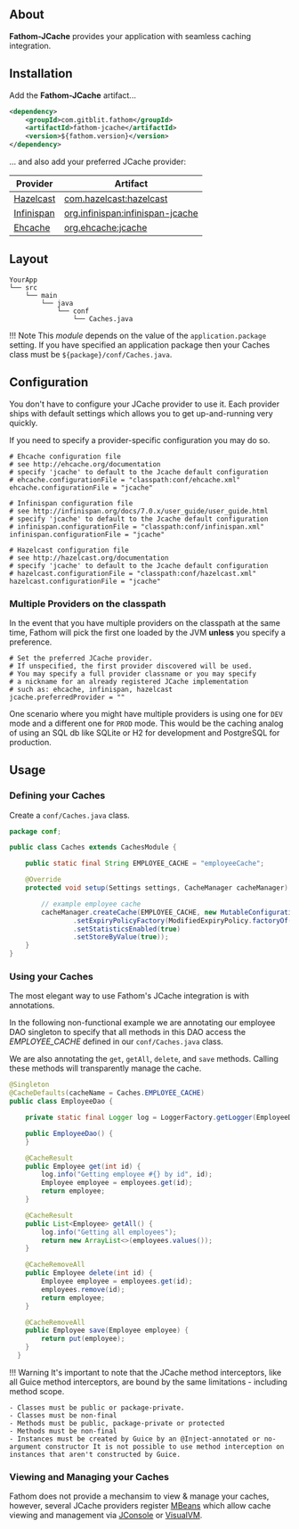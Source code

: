 ## About

**Fathom-JCache** provides your application with seamless caching integration.

## Installation

Add the **Fathom-JCache** artifact...

```xml
<dependency>
    <groupId>com.gitblit.fathom</groupId>
    <artifactId>fathom-jcache</artifactId>
    <version>${fathom.version}</version>
</dependency>
```

... and also add your preferred JCache provider:

| Provider      | Artifact                           |
|---------------|------------------------------------|
| [Hazelcast]   | [com.hazelcast:hazelcast]          |
| [Infinispan]  | [org.infinispan:infinispan-jcache] |
| [Ehcache]     | [org.ehcache:jcache]               |

## Layout

```
YourApp
└── src
    └── main
        └── java
            └── conf
                └── Caches.java
```
!!! Note
    This *module* depends on the value of the `application.package` setting.  If you have specified an application package then your Caches class must be `${package}/conf/Caches.java`.

## Configuration

You don't have to configure your JCache provider to use it.  Each provider ships with default settings which allows you to get up-and-running very quickly.

If you need to specify a provider-specific configuration you may do so.

```hocon
# Ehcache configuration file
# see http://ehcache.org/documentation
# specify 'jcache' to default to the Jcache default configuration
# ehcache.configurationFile = "classpath:conf/ehcache.xml"
ehcache.configurationFile = "jcache"

# Infinispan configuration file
# see http://infinispan.org/docs/7.0.x/user_guide/user_guide.html
# specify 'jcache' to default to the Jcache default configuration
# infinispan.configurationFile = "classpath:conf/infinispan.xml"
infinispan.configurationFile = "jcache"

# Hazelcast configuration file
# see http://hazelcast.org/documentation
# specify 'jcache' to default to the Jcache default configuration
# hazelcast.configurationFile = "classpath:conf/hazelcast.xml"
hazelcast.configurationFile = "jcache"
```
### Multiple Providers on the classpath

In the event that you have multiple providers on the classpath at the same time, Fathom will pick the first one loaded by the JVM **unless** you specify a preference.

```hocon
# Set the preferred JCache provider.
# If unspecified, the first provider discovered will be used.
# You may specify a full provider classname or you may specify
# a nickname for an already registered JCache implementation
# such as: ehcache, infinispan, hazelcast
jcache.preferredProvider = ""
```
One scenario where you might have multiple providers is using one for `DEV` mode and a different one for `PROD` mode.  This would be the caching analog of using an SQL db like SQLite or H2 for development and PostgreSQL for production.

## Usage

### Defining your Caches

Create a `conf/Caches.java` class.

```java
package conf;

public class Caches extends CachesModule {

    public static final String EMPLOYEE_CACHE = "employeeCache";

    @Override
    protected void setup(Settings settings, CacheManager cacheManager) {

        // example employee cache
        cacheManager.createCache(EMPLOYEE_CACHE, new MutableConfiguration()
                .setExpiryPolicyFactory(ModifiedExpiryPolicy.factoryOf(Duration.ONE_MINUTE))
                .setStatisticsEnabled(true)
                .setStoreByValue(true));
    }
}
```

### Using your Caches

The most elegant way to use Fathom's JCache integration is with annotations.

In the following non-functional example we are annotating our employee DAO singleton to specify that all methods in this DAO access the *EMPLOYEE_CACHE* defined in our `conf/Caches.java` class.

We are also annotating the `get`, `getAll`, `delete`, and `save` methods.  Calling these methods will transparently manage the cache.

```java
@Singleton
@CacheDefaults(cacheName = Caches.EMPLOYEE_CACHE)
public class EmployeeDao {

    private static final Logger log = LoggerFactory.getLogger(EmployeeDao.class);

    public EmployeeDao() {
    }

    @CacheResult
    public Employee get(int id) {
        log.info("Getting employee #{} by id", id);
        Employee employee = employees.get(id);
        return employee;
    }

    @CacheResult
    public List<Employee> getAll() {
        log.info("Getting all employees");
        return new ArrayList<>(employees.values());
    }

    @CacheRemoveAll
    public Employee delete(int id) {
        Employee employee = employees.get(id);
        employees.remove(id);
        return employee;
    }

    @CacheRemoveAll
    public Employee save(Employee employee) {
        return put(employee);
    }
  }
```

!!! Warning
    It's important to note that the JCache method interceptors, like all Guice method interceptors, are bound by the same limitations - including method scope.

    - Classes must be public or package-private.
    - Classes must be non-final
    - Methods must be public, package-private or protected
    - Methods must be non-final
    - Instances must be created by Guice by an @Inject-annotated or no-argument constructor It is not possible to use method interception on instances that aren't constructed by Guice.

### Viewing and Managing your Caches

Fathom does not provide a mechansim to view & manage your caches, however, several JCache providers register [MBeans] which allow cache viewing and management via [JConsole] or [VisualVM].

[Hazelcast]: http://hazelcast.org
[Infinispan]: http://infinispan.org
[Ehcache]: http://ehcache.org

[Guice]: https://github.com/google/guice
[com.hazelcast:hazelcast]: http://search.maven.org/#search|ga|1|g:"com.hazelcast"%20AND%20a:"hazelcast"
[org.infinispan:infinispan-jcache]: http://search.maven.org/#search|ga|1|g:"org.infinispan"%20AND%20a:"infinispan-jcache"
[org.ehcache:jcache]: http://search.maven.org/#search|ga|1|g:"org.ehcache"%20AND%20a:"jcache"
[MBeans]: https://en.wikipedia.org/wiki/Java_Management_Extensions
[VisualVM]: https://visualvm.java.net/
[JConsole]: http://openjdk.java.net/tools/svc/jconsole

